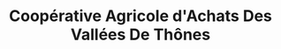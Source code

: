---
title: "Coopérative Agricole d'Achats Des Vallées De Thônes"
url: /thones/cooperative-agricole-dachats-des-vallees-de-thones/
shop: Tiere
---